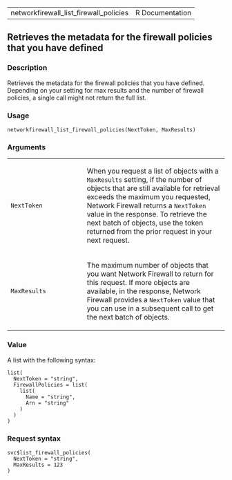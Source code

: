 <table style="width: 100%;">
<tbody>
<tr class="odd">
<td>networkfirewall_list_firewall_policies</td>
<td style="text-align: right;">R Documentation</td>
</tr>
</tbody>
</table>

## Retrieves the metadata for the firewall policies that you have defined

### Description

Retrieves the metadata for the firewall policies that you have defined.
Depending on your setting for max results and the number of firewall
policies, a single call might not return the full list.

### Usage

    networkfirewall_list_firewall_policies(NextToken, MaxResults)

### Arguments

<table>
<colgroup>
<col style="width: 35%" />
<col style="width: 65%" />
</colgroup>
<tbody>
<tr class="odd">
<td><code
id="networkfirewall_list_firewall_policies_:_NextToken">NextToken</code></td>
<td><p>When you request a list of objects with a <code>MaxResults</code>
setting, if the number of objects that are still available for retrieval
exceeds the maximum you requested, Network Firewall returns a
<code>NextToken</code> value in the response. To retrieve the next batch
of objects, use the token returned from the prior request in your next
request.</p></td>
</tr>
<tr class="even">
<td><code
id="networkfirewall_list_firewall_policies_:_MaxResults">MaxResults</code></td>
<td><p>The maximum number of objects that you want Network Firewall to
return for this request. If more objects are available, in the response,
Network Firewall provides a <code>NextToken</code> value that you can
use in a subsequent call to get the next batch of objects.</p></td>
</tr>
</tbody>
</table>

### Value

A list with the following syntax:

    list(
      NextToken = "string",
      FirewallPolicies = list(
        list(
          Name = "string",
          Arn = "string"
        )
      )
    )

### Request syntax

    svc$list_firewall_policies(
      NextToken = "string",
      MaxResults = 123
    )

